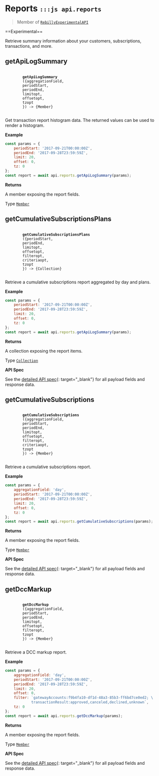 # Reports <small>`:::js api.reports`</small>

> Member of [`RebillyExperimentalAPI`][goto-rebillyapix]

==Experimental== 

Retrieve summary information about your customers, subscriptions, transactions, and more.

## getApiLogSummary
<div class="method">
    <code>
        <strong>getApiLogSummary</strong>
        ({<span class="prop">aggregationField</span>,
        <span class="prop">periodStart</span>,
        <span class="prop">periodEnd</span>,
        <span class="prop">limit</span><span class="optional">opt</span>,
        <span class="prop">offset</span><span class="optional">opt</span>,
        <span class="prop">tz</span><span class="optional">opt</span>
        }) -> <span class="return">{Member}</span>
    </code>
</div>

Get transaction report histogram data. The returned values can be used to render a histogram.

**Example**

```js
const params = {
    periodStart: '2017-09-21T00:00:00Z',
    periodEnd: '2017-09-28T23:59:59Z',
    limit: 20,
    offset: 0,
    tz: 0
};
const report = await api.reports.getApiLogSummary(params);
```

**Returns**

A member exposing the report fields.

Type [`Member`][goto-member]


<!--
**API Spec**

See the [detailed API spec][1]{: target="_blank"} for all payload fields and response data.
-->

## getCumulativeSubscriptionsPlans
<div class="method">
    <code>
        <strong>getCumulativeSubscriptionsPlans</strong>
        ({<span class="prop">periodStart</span>,
        <span class="prop">periodEnd</span>,
        <span class="prop">limit</span><span class="optional">opt</span>,
        <span class="prop">offset</span><span class="optional">opt</span>,
        <span class="prop">filter</span><span class="optional">opt</span>,
        <span class="prop">criteria</span><span class="optional">opt</span>,
        <span class="prop">tz</span><span class="optional">opt</span> 
        }) -> <span class="return">{Collection}</span>
    </code>
</div>

Retrieve a cumulative subscriptions report aggregated by day and plans.

**Example**

```js
const params = {
    periodStart: '2017-09-21T00:00:00Z',
    periodEnd: '2017-09-28T23:59:59Z',
    limit: 20,
    offset: 0,
    tz: 0
};
const report = await api.reports.getApiLogSummary(params);
```

**Returns**

A collection exposing the report items.

Type [`Collection`][goto-collection]


**API Spec**

See the [detailed API spec][2]{: target="_blank"} for all payload fields and response data.

## getCumulativeSubscriptions
<div class="method">
    <code>
        <strong>getCumulativeSubscriptions</strong>
        ({<span class="prop">aggregationField</span>,
        <span class="prop">periodStart</span>,
        <span class="prop">periodEnd</span>,
        <span class="prop">limit</span><span class="optional">opt</span>,
        <span class="prop">offset</span><span class="optional">opt</span>,
        <span class="prop">filter</span><span class="optional">opt</span>,
        <span class="prop">criteria</span><span class="optional">opt</span>,
        <span class="prop">tz</span><span class="optional">opt</span>
        }) -> <span class="return">{Member}</span>
    </code>
</div>

Retrieve a cumulative subscriptions report.

**Example**

```js
const params = {
    aggregationField: 'day',
    periodStart: '2017-09-21T00:00:00Z',
    periodEnd: '2017-09-28T23:59:59Z',
    limit: 20,
    offset: 0,
    tz: 0
};
const report = await api.reports.getCumulativeSubscriptions(params);
```

**Returns**

A member exposing the report fields.

Type [`Member`][goto-member]

**API Spec**

See the [detailed API spec][3]{: target="_blank"} for all payload fields and response data.

## getDccMarkup
<div class="method">
    <code>
        <strong>getDccMarkup</strong>
        ({<span class="prop">aggregationField</span>,
        <span class="prop">periodStart</span>,
        <span class="prop">periodEnd</span>,
        <span class="prop">limit</span><span class="optional">opt</span>,
        <span class="prop">offset</span><span class="optional">opt</span>,
        <span class="prop">filter</span><span class="optional">opt</span>,
        <span class="prop">tz</span><span class="optional">opt</span>
        }) -> <span class="return">{Member}</span>
    </code>
</div>

Retrieve a DCC markup report.

**Example**

```js
const params = {
    aggregationField: 'day',
    periodStart: '2017-09-21T00:00:00Z',
    periodEnd: '2017-09-28T23:59:59Z',
    limit: 20,
    offset: 0,
    filter: `gatewayAccounts:f9b4fa10-df1d-48a3-85b3-ff6bd7ce0ed2; \
            transactionResult:approved,canceled,declined,unknown`,
    tz: 0
};
const report = await api.reports.getDccMarkup(params);
```

**Returns**

A member exposing the report fields.

Type [`Member`][goto-member]

**API Spec**

See the [detailed API spec][4]{: target="_blank"} for all payload fields and response data.

[goto-rebillyapix]: ../../rebilly-experimental-api
[goto-member]: ../../types/member
[goto-collection]: ../../types/collection
[2]: https://rebilly.github.io/RebillyReportsAPI/#tag/Reports%2Fpaths%2F~1reports~1cumulative-subscriptions-plans%2Fget
[3]: https://rebilly.github.io/RebillyReportsAPI/#tag/Reports%2Fpaths%2F~1reports~1cumulative-subscriptions%2Fget
[4]: https://rebilly.github.io/RebillyReportsAPI/#tag/Reports%2Fpaths%2F~1reports~1dcc-markup%2Fget
